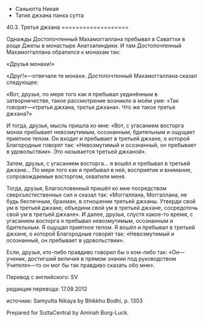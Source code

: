 









* Саньютта Никая
* Татия джхана панха сутта


40\.3\. Третья джхана
\=\=\=\=\=\=\=\=\=\=\=\=\=\=\=\=\=\=\=



Однажды Достопочтенный Махамоггаллана пребывал в Саваттхи в роще Джеты в монастыре Анатхапиндики\. И там Достопочтенный Махамоггаллана обратился к монахам так:


«Друзья монахи\!»


«Друг\!»—отвечали те монахи\. Достопочтенный Махамоггаллана сказал следующее:


«Вот, друзья, по мере того как я пребывал уединённым в затворничестве, такое рассмотрение возникло в моём уме: «Так говорят—«третья джхана, третья джхана»\. Что же такое третья джхана?»


И тогда, друзья, мысль пришла ко мне: «Вот, c угасанием восторга монах пребывает невозмутимым, осознанным, бдительным и ощущает приятное телом\. Он входит и пребывает в третьей джхане, о которой Благородные говорят так: «Невозмутимый и осознанный, он пребывает в удовольствии»\. Это называется третьей джханой»\.


Затем, друзья, с угасанием восторга… я вошёл и пребывал в третьей джхане… По мере того как я пребывал в ней, восприятие и внимание, сопровождаемые восторгом, охватили меня\.


Тогда, друзья, Благословенный пришёл ко мне посредством сверхъестественных сил и сказал так: «Моггаллана, Моггаллана, не будь беспечным, брахман, в отношении третьей джханы\. Утверди свой ум в третьей джхане, объедини свой ум в третьей джхане, сосредоточь свой ум в третьей джхане»\. И далее, друзья, спустя какое\-то время, с угасанием восторга я пребывал невозмутимым, осознанным и бдительным\. Я ощущал приятное телом\. Я вошёл и пребывал в третьей джхане, о которой Благородные говорят так: «Невозмутимый и осознанный, он пребывает в удовольствии»\.


Если, друзья, кто\-либо правдиво говорил бы о ком\-либо так: «Он—ученик, достигший величия в прямом знании под руководством Учителя»—то он мог бы так правдиво сказать обо мне»\.



Перевод с английского: SV


редакция перевода: 17\.09\.2012


источник: Samyutta Nikaya by Bhikkhu Bodhi, p\. 1303


Prepared for SuttaCentral by Aminah Borg\-Luck\.






